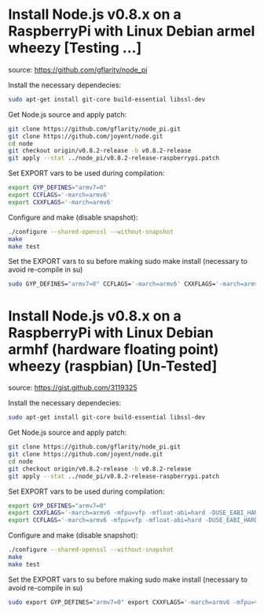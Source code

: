 Install Node.js v0.8.x on a RaspberryPi with Linux Debian armel wheezy [Testing ...]
======================================================================
source: https://github.com/gflarity/node_pi

Install the necessary dependecies:
```bash
sudo apt-get install git-core build-essential libssl-dev
```

Get Node.js source and apply patch:
```bash
git clone https://github.com/gflarity/node_pi.git
git clone https://github.com/joyent/node.git
cd node
git checkout origin/v0.8.2-release -b v0.8.2-release
git apply --stat ../node_pi/v0.8.2-release-raspberrypi.patch
```

Set EXPORT vars to be used during compilation:
```bash
export GYP_DEFINES="armv7=0"
export CCFLAGS='-march=armv6'
export CXXFLAGS='-march=armv6'
```

Configure and make (disable snapshot):
```bash
./configure --shared-openssl --without-snapshot
make
make test
```

Set the EXPORT vars to su before making sudo make install (necessary to avoid re-compile in su)
```bash
sudo GYP_DEFINES="armv7=0" CCFLAGS='-march=armv6' CXXFLAGS='-march=armv6' make install
```

Install Node.js v0.8.x on a RaspberryPi with Linux Debian armhf (hardware floating point) wheezy (raspbian) [Un-Tested]
===========================================================================================================
source: https://gist.github.com/3119325

Install the necessary dependecies:
```bash
sudo apt-get install git-core build-essential libssl-dev
```

Get Node.js source and apply patch:
```bash
git clone https://github.com/gflarity/node_pi.git
git clone https://github.com/joyent/node.git
cd node
git checkout origin/v0.8.2-release -b v0.8.2-release
git apply --stat ../node_pi/v0.8.2-release-raspberrypi.patch
```

Set EXPORT vars to be used during compilation:
```bash
export GYP_DEFINES="armv7=0"
export CXXFLAGS='-march=armv6 -mfpu=vfp -mfloat-abi=hard -DUSE_EABI_HARDFLOAT'
export CCFLAGS='-march=armv6 -mfpu=vfp -mfloat-abi=hard -DUSE_EABI_HARDFLOAT'
```

Configure and make (disable snapshot):
```bash
./configure --shared-openssl --without-snapshot
make
make test
```
Set the EXPORT vars to su before making sudo make install (necessary to avoid re-compile in su)
```bash
sudo export GYP_DEFINES="armv7=0" export CXXFLAGS='-march=armv6 -mfpu=vfp -mfloat-abi=hard -DUSE_EABI_HARDFLOAT' export CCFLAGS='-march=armv6 -mfpu=vfp -mfloat-abi=hard  -DUSE_EABI_HARDFLOAT' make install
```